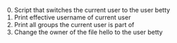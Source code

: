 0. Script that switches the current user to the user betty
1. Print effective username of current user
2. Print all groups the current user is part of
3. Change the owner of the file hello to the user betty
